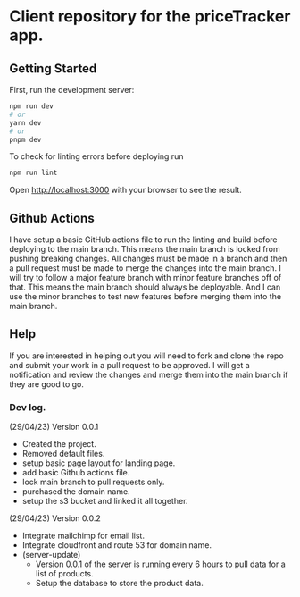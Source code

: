 # Client repository for the priceTracker app.

## Getting Started

First, run the development server:

```bash
npm run dev
# or
yarn dev
# or
pnpm dev
```


To check for linting errors before deploying run
```bash
npm run lint
```

Open [http://localhost:3000](http://localhost:3000) with your browser to see the result.

## Github Actions
I have setup a basic GitHub actions file to run the linting and build before deploying to the main branch. 
This means the main branch is locked from pushing breaking changes. 
All changes must be made in a branch and then a pull request must be made to merge the changes into the main branch.
I will try to follow a major feature branch with minor feature branches off of that.
This means the main branch should always be deployable. And I can use the minor branches to test new features before merging them into the main branch.

## Help
If you are interested in helping out you will need to fork and clone the repo and submit your work in a pull request to be approved.
I will get a notification and review the changes and merge them into the main branch if they are good to go.

### Dev log.

(29/04/23) Version 0.0.1
- Created the project.
- Removed default files.
- setup basic page layout for landing page.
- add basic Github actions file.
- lock main branch to pull requests only.
- purchased the domain name.
- setup the s3 bucket and linked it all together.

(29/04/23) Version 0.0.2
- Integrate mailchimp for email list.
- Integrate cloudfront and route 53 for domain name.
- (server-update)
    - Version 0.0.1 of the server is running every 6 hours to pull data for a list of products.
    - Setup the database to store the product data.
